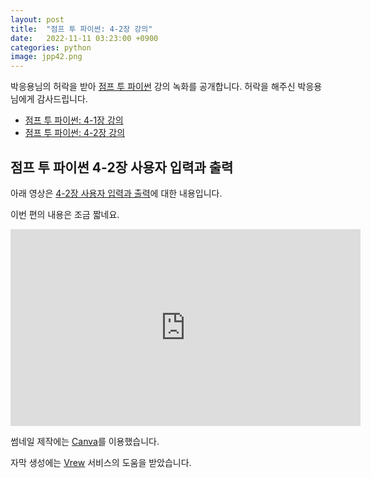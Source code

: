 ```yaml
---
layout: post
title:  "점프 투 파이썬: 4-2장 강의"
date:   2022-11-11 03:23:00 +0900
categories: python
image: jpp42.png
---
```


박응용님의 허락을 받아 [점프 투 파이썬](https://wikidocs.net/book/1) 강의 녹화를 공개합니다.
허락을 해주신 박응용님에게 감사드립니다.

* [점프 투 파이썬: 4-1장 강의](https://dalinaum.github.io/python/2022/11/09/jump-to-pyhon-41.html)
* [점프 투 파이썬: 4-2장 강의](https://dalinaum.github.io/python/2022/11/11/jump-to-pyhon-42.html)

## 점프 투 파이썬 4-2장 사용자 입력과 출력

아래 영상은 [4-2장 사용자 입력과 출력](https://wikidocs.net/25)에 대한 내용입니다.

이번 편의 내용은 조금 짧네요.

<iframe width="560" height="315" src="https://www.youtube.com/embed/L7E9l_cU17U" title="YouTube video player" frameborder="0" allow="accelerometer; autoplay; clipboard-write; encrypted-media; gyroscope; picture-in-picture" allowfullscreen></iframe>

썸네일 제작에는 [Canva](https://www.canva.com/)를 이용했습니다.

자막 생성에는 [Vrew](https://vrew.voyagerx.com/ko/) 서비스의 도움을 받았습니다.
